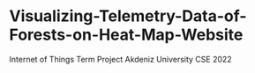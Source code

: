 # Visualizing-Telemetry-Data-of-Forests-on-Heat-Map-Website
Internet of Things Term Project Akdeniz University CSE 2022
